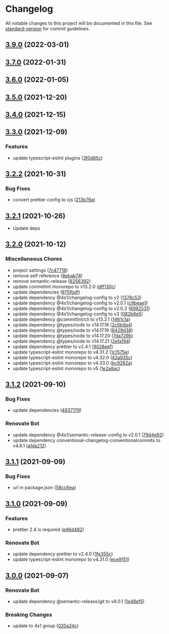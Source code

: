 # Changelog

All notable changes to this project will be documented in this file. See [standard-version](https://github.com/conventional-changelog/standard-version) for commit guidelines.

## [3.9.0](https://gitlab.com/4s1/eslint-config/compare/v3.7.0...v3.9.0) (2022-03-01)

## [3.7.0](https://gitlab.com/4s1/eslint-config/compare/v3.6.0...v3.7.0) (2022-01-31)

## [3.6.0](https://gitlab.com/4s1/eslint-config/compare/v3.5.0...v3.6.0) (2022-01-05)

## [3.5.0](https://gitlab.com/4s1/eslint-config/compare/v3.4.0...v3.5.0) (2021-12-20)

## [3.4.0](https://gitlab.com/4s1/eslint-config/compare/v3.3.0...v3.4.0) (2021-12-15)

## [3.3.0](https://gitlab.com/4s1/eslint-config/compare/v3.2.2...v3.3.0) (2021-12-09)


### Features

* update typescript-eslint plugins ([3f0d85c](https://gitlab.com/4s1/eslint-config/commit/3f0d85c7f3ba9253251f2469d3ced9dc0c297791))

## [3.2.2](https://gitlab.com/4s1/eslint-config/compare/v3.2.1...v3.2.2) (2021-10-31)


### Bug Fixes

* convert prettier config to cjs ([213b76a](https://gitlab.com/4s1/eslint-config/commit/213b76ab7259e56ab28c64f394c2bbc1b807dcda))

## [3.2.1](https://gitlab.com/4s1/eslint-config/compare/v3.2.0...v3.2.1) (2021-10-26)

* Update deps

## [3.2.0](https://gitlab.com/4s1/eslint-config/compare/v3.1.2...v3.2.0) (2021-10-12)


### Miscellaneous Chores

* project settings ([7c47718](https://gitlab.com/4s1/eslint-config/commit/7c477186c86f078f7e7161b19a985a7cf5d70796))
* remove self reference ([8ebab74](https://gitlab.com/4s1/eslint-config/commit/8ebab7469d2817426556d365bf85d1ba07a2bb46))
* remove semantic-release ([8256392](https://gitlab.com/4s1/eslint-config/commit/82563928e70fad2a5c5185867d0b5268e51453a1))
* update commitlint monorepo to v13.2.0 ([dff130c](https://gitlab.com/4s1/eslint-config/commit/dff130cc566ff059d3ac931dac7411742db518ba))
* update dependencies ([975fbdf](https://gitlab.com/4s1/eslint-config/commit/975fbdfc90189076dde8d9eb43b1549bb6e1b655))
* update dependency @4s1/changelog-config to v2 ([1378c53](https://gitlab.com/4s1/eslint-config/commit/1378c53d0c426a7e69449d510cba2574db2c5e81))
* update dependency @4s1/changelog-config to v2.0.1 ([c9beae1](https://gitlab.com/4s1/eslint-config/commit/c9beae179ac9b73ede61e94daf2a4ea7d58462a6))
* update dependency @4s1/changelog-config to v2.0.2 ([8992531](https://gitlab.com/4s1/eslint-config/commit/89925319f32798c7519bc1e7cf0c0e528a0411b3))
* update dependency @4s1/changelog-config to v3 ([082b9e5](https://gitlab.com/4s1/eslint-config/commit/082b9e5376fecfd42dc4f5067908684c8cb331db))
* update dependency @commitlint/cli to v13.2.1 ([1461c1a](https://gitlab.com/4s1/eslint-config/commit/1461c1a8bc9d2c56ed1345273cbd5771fc083d24))
* update dependency @types/node to v14.17.18 ([2c0b9a4](https://gitlab.com/4s1/eslint-config/commit/2c0b9a4d45009bee6835a96ec28f021b26c1338e))
* update dependency @types/node to v14.17.19 ([8429d38](https://gitlab.com/4s1/eslint-config/commit/8429d382fbf5d0990009b157a339da459955891e))
* update dependency @types/node to v14.17.20 ([7da729b](https://gitlab.com/4s1/eslint-config/commit/7da729bf0c8f2b85ed493533fe830a6fc1f88f64))
* update dependency @types/node to v14.17.21 ([2efa194](https://gitlab.com/4s1/eslint-config/commit/2efa194d0723ce6225607506c3e94a3fa7403529))
* update dependency prettier to v2.4.1 ([9028eef](https://gitlab.com/4s1/eslint-config/commit/9028eef6888594241422512138c93059ea51d491))
* update typescript-eslint monorepo to v4.31.2 ([1c1575e](https://gitlab.com/4s1/eslint-config/commit/1c1575e113f833ec453ddcf6cc8a893758d68554))
* update typescript-eslint monorepo to v4.32.0 ([42a935c](https://gitlab.com/4s1/eslint-config/commit/42a935c2f9251810caf58c15bf8123fa5e32da27))
* update typescript-eslint monorepo to v4.33.0 ([bc9282a](https://gitlab.com/4s1/eslint-config/commit/bc9282a02614f37a1fca20cf81efd8250df68836))
* update typescript-eslint monorepo to v5 ([1e2a8ac](https://gitlab.com/4s1/eslint-config/commit/1e2a8ac106c2466d9071e7304072a85d3d2fe0f6))

## [3.1.2](https://gitlab.com/4s1/eslint-config/compare/v3.1.1...v3.1.2) (2021-09-10)


### Bug Fixes

* update dependencies ([4837179](https://gitlab.com/4s1/eslint-config/commit/48371794c979af05bd7af3d98750800571926cc7))


### Renovate Bot

* update dependency @4s1/semantic-release-config to v2.0.1 ([79d4e92](https://gitlab.com/4s1/eslint-config/commit/79d4e9236b93cd66ee8dca948d75b86358be6c32))
* update dependency conventional-changelog-conventionalcommits to v4.6.1 ([a1da212](https://gitlab.com/4s1/eslint-config/commit/a1da21238c31ad9b76584f83acdb48a6d017a54d))

## [3.1.1](https://gitlab.com/4s1/eslint-config/compare/v3.1.0...v3.1.1) (2021-09-09)


### Bug Fixes

* url in package.json ([58cc6ea](https://gitlab.com/4s1/eslint-config/commit/58cc6ea368a61aa017b88ee83793468f84f19ea6))

## [3.1.0](https://gitlab.com/4s1/eslint-config/compare/v3.0.0...v3.1.0) (2021-09-09)


### Features

* prettier 2.4 is required ([e46d482](https://gitlab.com/4s1/eslint-config/commit/e46d482cb6f59c3e80cd9ad72ce72aa958207a35))


### Renovate Bot

* update dependency prettier to v2.4.0 ([1fe355c](https://gitlab.com/4s1/eslint-config/commit/1fe355c936179edc26147bb76891c8c7e5c5dcea))
* update typescript-eslint monorepo to v4.31.0 ([ece9151](https://gitlab.com/4s1/eslint-config/commit/ece915169ec600c9c143567829c463a1e1312c15))

## [3.0.0](https://gitlab.com/4s1/eslint-config/compare/v2.2.0...v3.0.0) (2021-09-07)


### Renovate Bot

* update dependency @semantic-release/git to v9.0.1 ([1e48ef5](https://gitlab.com/4s1/eslint-config/commit/1e48ef510ce6e95decf9834c087328e8afa23d6e))


### Breaking Changes

* update to 4s1 group ([020a24c](https://gitlab.com/4s1/eslint-config/commit/020a24c2aa482e9e8b233cdfc75f9fd5b5f7f3b9))
